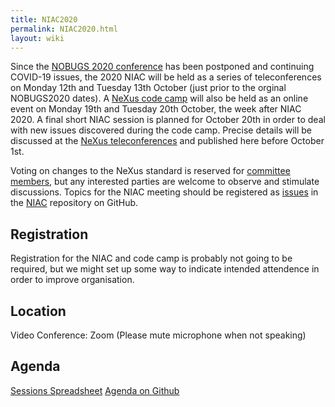 ```yaml
---
title: NIAC2020
permalink: NIAC2020.html
layout: wiki
---
```


Since the [NOBUGS 2020 conference](https://tiny.cc/nobugs2020) has been postponed and continuing COVID-19 issues, the 2020 NIAC will be held as a series of teleconferences on Monday 12th and Tuesday 13th October (just prior to the orginal NOBUGS2020 dates). A [NeXus code camp](https://www.nexusformat.org/CodeCamp2020-2.html) will also be held as an online event on Monday 19th and Tuesday 20th October, the week after NIAC 2020. A final short NIAC session is planned for October 20th in order to deal with new issues discovered during the code camp. Precise details will be discussed at the [NeXus teleconferences](https://www.nexusformat.org/Teleconferences.html) and published here before October 1st.

Voting on changes to the NeXus standard is reserved for [committee members](https://www.nexusformat.org/NIAC.html), but any interested parties are welcome to observe and stimulate discussions. Topics for the NIAC meeting should be registered as
[issues](https://github.com/nexusformat/NIAC/issues) in the
[NIAC](https://github.com/nexusformat/NIAC) repository on GitHub.

## Registration

Registration for the NIAC and code camp is probably not going to be required, but we might set up some way to indicate intended attendence in order to improve organisation.

## Location

Video Conference: Zoom
(Please mute microphone when not speaking)

## Agenda
[Sessions Spreadsheet](https://docs.google.com/spreadsheets/d/1rl5tAywWW4l7wvMy-rCAg_DdwPuNCZYbYLodAQAlwO4/edit?usp=sharing)
[Agenda on Github](https://github.com/nexusformat/NIAC/projects/1)

